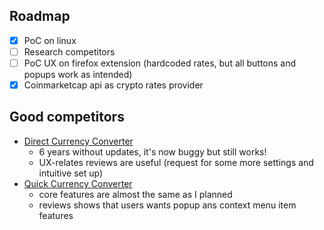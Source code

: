 ## Roadmap
- [x] PoC on linux
- [ ] Research competitors
- [ ] PoC UX on firefox extension (hardcoded rates, but all buttons and popups work as intended)
- [x] Coinmarketcap api as crypto rates provider

## Good competitors
- [Direct Currency Converter](https://addons.mozilla.org/en-US/firefox/addon/direct-currency-converter-2/)
  - 6 years without updates, it's now buggy but still works!
  - UX-relates reviews are useful (request for some more settings and intuitive set up)
- [Quick Currency Converter](https://addons.mozilla.org/en-US/firefox/addon/quick-currency-converter/)
  - core features are almost the same as I planned
  - reviews shows that users wants popup ans context menu item features
